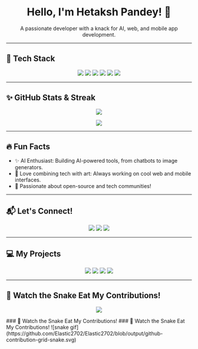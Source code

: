 <!-- Profile Header -->
<h1 align="center">Hello, I'm Hetaksh Pandey! 👋</h1>
<p align="center">A passionate developer with a knack for AI, web, and mobile app development.</p>

---

## 🚀 Tech Stack
<p align="center">
  <img src="https://img.shields.io/badge/React-61DAFB?style=for-the-badge&logo=react&logoColor=black" />
  <img src="https://img.shields.io/badge/Expo-000020?style=for-the-badge&logo=expo&logoColor=white" />
  <img src="https://img.shields.io/badge/PHP-777BB4?style=for-the-badge&logo=php&logoColor=white" />
  <img src="https://img.shields.io/badge/Flutter-02569B?style=for-the-badge&logo=flutter&logoColor=white" />
  <img src="https://img.shields.io/badge/Firebase-FFCA28?style=for-the-badge&logo=firebase&logoColor=black" />
  <img src="https://img.shields.io/badge/Three.js-000000?style=for-the-badge&logo=three.js&logoColor=white" />
</p>

---

## ✨ GitHub Stats & Streak

<p align="center">
  <img src="https://github-readme-stats.vercel.app/api?username=YourGitHubUsername&show_icons=true&theme=radical" />
</p>
<p align="center">
  <img src="https://github-readme-streak-stats.herokuapp.com/?user=YourGitHubUsername&theme=dark" />
</p>

---

## 🔥 Fun Facts
- ✨ AI Enthusiast: Building AI-powered tools, from chatbots to image generators.
- 🎨 Love combining tech with art: Always working on cool web and mobile interfaces.
- 🚀 Passionate about open-source and tech communities!

---

## 📬 Let's Connect!
<p align="center">
  <a href="mailto:your.email@example.com"><img src="https://img.shields.io/badge/Email-D14836?style=for-the-badge&logo=gmail&logoColor=white"/></a>
  <a href="https://linkedin.com/in/yourlinkedin"><img src="https://img.shields.io/badge/LinkedIn-0077B5?style=for-the-badge&logo=linkedin&logoColor=white"/></a>
  <a href="https://twitter.com/yourtwitter"><img src="https://img.shields.io/badge/Twitter-1DA1F2?style=for-the-badge&logo=twitter&logoColor=white"/></a>
</p>

---

## 💻 My Projects
<p align="center">
  <img src="https://img.shields.io/badge/Project1-IMAGINX-blue?style=for-the-badge" />
  <img src="https://img.shields.io/badge/Project2-AI+ART+GENERATOR-yellow?style=for-the-badge" />
  <img src="https://img.shields.io/badge/Project3-SNAPGRAM-orange?style=for-the-badge" />
  <img src="https://img.shields.io/badge/Project4-CHAT+APP-grey?style=for-the-badge" />
</p>

---

## 🐍 Watch the Snake Eat My Contributions!
<p align="center">
  <img src="https://github.com/YourGitHubUsername/YourGitHubUsername/blob/output/github-contribution-grid-snake.svg" />
</p>
### 🐍 Watch the Snake Eat My Contributions!
### 🐍 Watch the Snake Eat My Contributions!
![snake gif](https://github.com/Elastic2702/Elastic2702/blob/output/github-contribution-grid-snake.svg)

